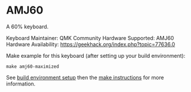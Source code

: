 AMJ60
===

A 60% keyboard.

Keyboard Maintainer: QMK Community
Hardware Supported: AMJ60
Hardware Availability: https://geekhack.org/index.php?topic=77636.0

Make example for this keyboard (after setting up your build environment):

    make amj60-maximized

See [build environment setup](https://docs.qmk.fm/build_environment_setup.html) then the [make instructions](https://docs.qmk.fm/make_instructions.html) for more information.
